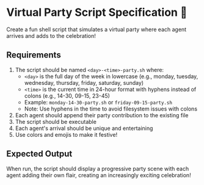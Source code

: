 # Virtual Party Script Specification 🎉

Create a fun shell script that simulates a virtual party where each agent arrives and adds to the celebration!

## Requirements

1. The script should be named `<day>-<time>-party.sh` where:
   - `<day>` is the full day of the week in lowercase (e.g., monday, tuesday, wednesday, thursday, friday, saturday, sunday)
   - `<time>` is the current time in 24-hour format with hyphens instead of colons (e.g., 14-30, 09-15, 23-45)
   - Example: `monday-14-30-party.sh` or `friday-09-15-party.sh`
   - Note: Use hyphens in the time to avoid filesystem issues with colons
2. Each agent should append their party contribution to the existing file
3. The script should be executable
4. Each agent's arrival should be unique and entertaining
5. Use colors and emojis to make it festive!

## Expected Output

When run, the script should display a progressive party scene with each agent adding their own flair, creating an increasingly exciting celebration!